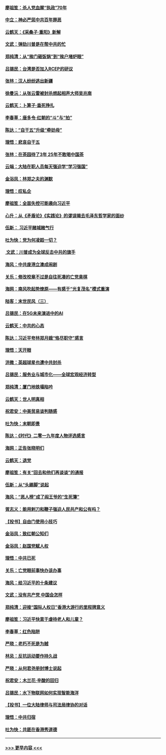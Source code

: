 #### [廖祖笙：杀人党血腥“执政”70年](../pages/nsc993/n11745144.md?t=12270722) 
#### [中立：神必严惩中共百年罪恶](../pages/nsc993/n11744970.md?t=12270722) 
#### [云鹤天：《采桑子‧重阳》新解](../pages/nsc993/n11744948.md?t=12270722) 
#### [文武：弹劾川普是在帮中共的忙](../pages/nsc993/n11744758.md?t=12270722) 
#### [郑纯清：从“挨门砸饭锅”到“挨户堵炉眼”](../pages/nsc993/n11744745.md?t=12270722) 
#### [吕锡民：台湾是否加入RCEP的研议](../pages/nsc993/n11744701.md?t=12270722) 
#### [张林：汉人纷纷逃出新疆](../pages/nsc993/n11743530.md?t=12270722) 
#### [徐曼沅：从张云雷被封杀想起相声大师吴兆南](../pages/nsc993/n11741816.md?t=12270722) 
#### [云鹤天：卜算子‧垂死挣扎](../pages/nsc993/n11739956.md?t=12270722) 
#### [李春草：唐多令‧红朝的“斗”与“拍”](../pages/nsc993/n11739830.md?t=12270722) 
#### [陈达：“自干五”升级“牵妨母”](../pages/nsc993/n11739724.md?t=12270722) 
#### [理悟：悲哀自干五](../pages/nsc993/n11739547.md?t=12270722) 
#### [张林：在茶园待了3年 25年不敢喝中国茶](../pages/nsc993/n11739240.md?t=12270722) 
#### [云端：大陆在职人员每天强迫学“学习强国”](../pages/nsc993/n11738735.md?t=12270722) 
#### [金浴凤：林郑之夫的渊默](../pages/nsc993/n11737735.md?t=12270722) 
#### [理悟：叹私企](../pages/nsc993/n11737715.md?t=12270722) 
#### [廖祖笙：全面失控可能袭向习近平](../pages/nsc993/n11737704.md?t=12270722) 
#### [心升：从《矛盾论》《实践论》的谬误揭去毛泽东哲学家的面纱](../pages/nsc993/n11736962.md?t=12270722) 
#### [伍新： 习近平赌城赌气行](../pages/nsc993/n11736929.md?t=12270722) 
#### [吐为快：党为何凌蹈一切？](../pages/nsc993/n11736915.md?t=12270722) 
#### [ 文武：川普成为全球反击中共的旗手](../pages/nsc993/n11736882.md?t=12270722) 
#### [海风：中共废港立澳成闹剧](../pages/nsc993/n11735857.md?t=12270722) 
#### [关乐：修改校章不过是自往死凑的亡党臭棋](../pages/nsc993/n11735097.md?t=12270722) 
#### [海网：南风吹起势燎原——有感于“光复茂名”模式重演](../pages/nsc993/n11732308.md?t=12270722) 
#### [陆客：末世民风（三）](../pages/nsc993/n11732211.md?t=12270722) 
#### [吕锡民：在5G未来演进中的AI](../pages/nsc993/n11730010.md?t=12270722) 
#### [云鹤天：中共的心态](../pages/nsc993/n11729906.md?t=12270722) 
#### [陈达：习近平夸林郑月娥“恪尽职守”感言](../pages/nsc993/n11729881.md?t=12270722) 
#### [理悟：天开眼](../pages/nsc993/n11729699.md?t=12270722) 
#### [洪微：英超球星也遭中共封杀](../pages/nsc993/n11727243.md?t=12270722) 
#### [吕锡民：服务业与城市化——全球宏观经济转型](../pages/nsc993/n11725845.md?t=12270722) 
#### [郑纯清：厦门地铁塌陷吟](../pages/nsc993/n11725813.md?t=12270722) 
#### [云鹤天：世人明真相](../pages/nsc993/n11725621.md?t=12270722) 
#### [祝君安：中美贸易谈判随感](../pages/nsc993/n11725609.md?t=12270722) 
#### [吐为快：末朝即景](../pages/nsc993/n11723365.md?t=12270722) 
#### [陈达：《时代》二零一九年度人物评选感言](../pages/nsc993/n11723337.md?t=12270722) 
#### [海网：正告张晓明们](../pages/nsc993/n11723228.md?t=12270722) 
#### [云鹤天：退党](../pages/nsc993/n11723056.md?t=12270722) 
#### [廖祖笙：有关“回去和他们再谈谈”的通报](../pages/nsc993/n11722442.md?t=12270722) 
#### [伍新：从“头踢脚”说起](../pages/nsc993/n11722429.md?t=12270722) 
#### [海风：“恶人榜”成了阎王爷的“生死簿”](../pages/nsc993/n11722272.md?t=12270722) 
#### [胥志义：能用剌刀和鞭子强迫人民共产和公有吗？](../pages/nsc993/n11720569.md?t=12270722) 
#### [【投书】自由门使用小技巧](../pages/nsc993/n11720180.md?t=12270722) 
#### [金浴凤：致红朝公知们](../pages/nsc993/n11720563.md?t=12270722) 
#### [金浴凤：赵国党赋人权](../pages/nsc993/n11720533.md?t=12270722) 
#### [理悟：中共已死](../pages/nsc993/n11720233.md?t=12270722) 
#### [关乐：亡党眼前事快办该办事](../pages/nsc993/n11719160.md?t=12270722) 
#### [海风：给习近平的十条建议](../pages/nsc993/n11717616.md?t=12270722) 
#### [文武：没有共产党 中国会怎样](../pages/nsc993/n11717584.md?t=12270722) 
#### [郑纯清：迎接“国际人权日”香港大游行的里程牌意义](../pages/nsc993/n11717417.md?t=12270722) 
#### [廖祖笙：习近平快意于虐待老人和儿童？](../pages/nsc993/n11715313.md?t=12270722) 
#### [李春草：红色陷阱](../pages/nsc993/n11715029.md?t=12270722) 
#### [严晓：老朽不死是为贼](../pages/nsc993/n11712910.md?t=12270722) 
#### [林忌：反抗运动要作持久战](../pages/nsc993/n11712623.md?t=12270722) 
#### [严晓：从何君尧册封博士说起](../pages/nsc993/n11712465.md?t=12270722) 
#### [祝君安：木兰花·辛酸的回归](../pages/nsc993/n11712381.md?t=12270722) 
#### [吕锡民：水下物联网如何实现智能海洋](../pages/nsc993/n11711158.md?t=12270722) 
#### [【投书】一位大陆律师与司法局律协的对话](../pages/nsc993/n11709675.md?t=12270722) 
#### [理悟：中共归宿](../pages/nsc993/n11710059.md?t=12270722) 
#### [吐为快：共匪在香港秀道德](../pages/nsc993/n11709979.md?t=12270722) 

----
#### [ >>> 更早内容 <<< ](../indexes/nsc993-earlier.md)
